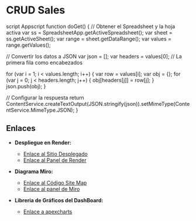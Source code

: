 # CRUD Sales
 script Appscript
function doGet() {
  // Obtener el Spreadsheet y la hoja activa
  var ss = SpreadsheetApp.getActiveSpreadsheet();
  var sheet = ss.getActiveSheet();
  var range = sheet.getDataRange();
  var values = range.getValues();

  // Convertir los datos a JSON
  var json = [];
  var headers = values[0]; // La primera fila como encabezados

  for (var i = 1; i < values.length; i++) {
    var row = values[i];
    var obj = {};
    for (var j = 0; j < headers.length; j++) {
      obj[headers[j]] = row[j];
    }
    json.push(obj);
  }

  // Configurar la respuesta
  return ContentService.createTextOutput(JSON.stringify(json)).setMimeType(ContentService.MimeType.JSON);
}

## Enlaces

- **Despliegue en Render:**
  - [Enlace al Sitio Desplegado](https://crud-sales.onrender.com/)
  - [Enlace al Panel de Render](https://dashboard.render.com/)

- **Diagrama Miro:**
  - [Enlace al Código Site Map](https://miro.com/app/board/uXjVMtMwTMs=/)
  - [Enlace al panel de Miro](https://miro.com/app/board)

- **Libreria de Gráficos del DashBoard:**
  - [Enlace a apexcharts](https://apexcharts.com/)
